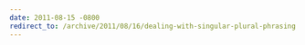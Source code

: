 ```yaml
---
date: 2011-08-15 -0800
redirect_to: /archive/2011/08/16/dealing-with-singular-plural-phrasing.aspx/
---
```

